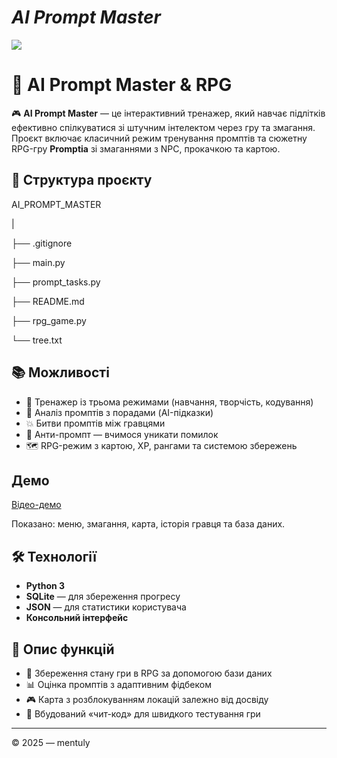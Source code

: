 # ***AI Prompt Master***
![](https://game-of-teens.netlify.app/assets/homePage_got_desc-Dw92Z4L-.jpg)

# 🧠 AI Prompt Master & RPG

🎮 **AI Prompt Master** — це інтерактивний тренажер, який навчає підлітків ефективно спілкуватися зі штучним інтелектом через гру та змагання. Проєкт включає класичний режим тренування промптів та сюжетну RPG-гру **Promptia** зі змаганнями з NPC, прокачкою та картою.

## 📁 Структура проєкту

AI_PROMPT_MASTER

|

├── .gitignore

├── main.py

├── prompt_tasks.py

├── README.md

├── rpg_game.py

└── tree.txt


## 📚 Можливості

- 🎯 Тренажер із трьома режимами (навчання, творчість, кодування)
- 🤖 Аналіз промптів з порадами (AI-підказки)
- 💥 Битви промптів між гравцями
- 🧩 Анти-промпт — вчимося уникати помилок
- 🗺️ RPG-режим з картою, XP, рангами та системою збережень

## Демо

[Відео-демо](https://drive.google.com/file/d/1i6TnBLVdhAsKplTY6jMXW7-ufsgTxiHI/view?usp=sharing)

Показано: меню, змагання, карта, історія гравця та база даних.

## 🛠️ Технології

- **Python 3**
- **SQLite** — для збереження прогресу
- **JSON** — для статистики користувача
- **Консольний інтерфейс**

## 📝 Опис функцій

- 💾 Збереження стану гри в RPG за допомогою бази даних
- 📊 Оцінка промптів з адаптивним фідбеком
- 🎮 Карта з розблокуванням локацій залежно від досвіду
- 🧠 Вбудований «чит-код» для швидкого тестування гри

---

© 2025 — mentuly